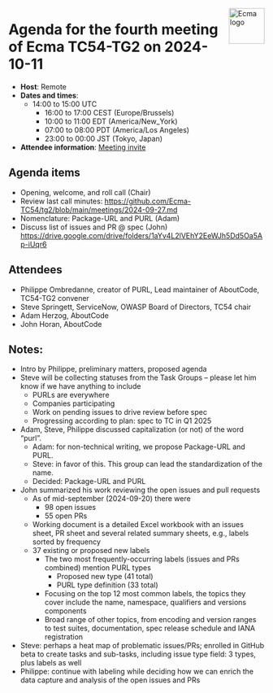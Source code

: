 <img src="https://tc54.org/images/ecma.svg" align="right" height="70" alt="Ecma logo" /> <!-- markdownlint-disable-line MD041 -->

# Agenda for the fourth meeting of Ecma TC54-TG2 on 2024-10-11

- **Host**: Remote
- **Dates and times**:
    - 14:00 to 15:00 UTC
      - 16:00 to 17:00 CEST (Europe/Brussels)
      - 10:00 to 11:00 EDT (America/New_York)
      - 07:00 to 08:00 PDT (America/Los Angeles)
      - 23:00 to 00:00 JST (Tokyo, Japan)
- **Attendee information**: [Meeting invite](https://calendar.google.com/calendar/event?action=TEMPLATE&tmeid=MWd2bzcydWloM2h1dWZsYnBwN3Rxc2sxYXZfMjAyNDA4MzBUMTQwMDAwWiBjXzg4NGRlY2RlNWExNTI5MDJiYjUxYTYyZjg5NTUwZDBmMzc0ODQ4NDUzNGYwOGM2Mzc5MmYyZTY1NGYyYTdlYmNAZw&tmsrc=c_884decde5a152902bb51a62f89550d0f3748484534f08c63792f2e654f2a7ebc%40group.calendar.google.com&scp=ALL)

## Agenda items

- Opening, welcome, and roll call (Chair)
- Review last call minutes: https://github.com/Ecma-TC54/tg2/blob/main/meetings/2024-09-27.md
- Nomenclature: Package-URL and PURL (Adam)
- Discuss list of issues and PR @ spec (John) https://drive.google.com/drive/folders/1aYv4L2lVEhY2EeWJh5Dd5Oa5Ap-iUqr6

## Attendees

- Philippe Ombredanne, creator of PURL, Lead maintainer of AboutCode, TC54-TG2 convener
- Steve Springett, ServiceNow, OWASP Board of Directors, TC54 chair
- Adam Herzog, AboutCode
- John Horan, AboutCode

## Notes:

- Intro by Philippe, preliminary matters, proposed agenda
- Steve will be collecting statuses from the Task Groups – please let him know if we have anything to include
  - PURLs are everywhere
  - Companies participating
  - Work on pending issues to drive review before spec
  - Progressing according to plan: spec to TC in Q1 2025
- Adam, Steve, Philippe discussed capitalization (or not) of the word “purl”.
  - Adam: for non-technical writing, we propose Package-URL and PURL.
  - Steve: in favor of this.  This group can lead the standardization of the name.
  - Decided: Package-URL and PURL
- John summarized his work reviewing the open issues and pull requests
  - As of mid-september (2024-09-20) there were
    - 98 open issues
    - 55 open PRs
  - Working document is a detailed Excel workbook with an issues sheet, PR sheet and several related summary sheets, e.g., labels sorted by frequency
  - 37 existing or proposed new labels
    - The two most frequently-occurring labels (issues and PRs combined) mention PURL types
      - Proposed new type (41 total)
      - PURL type definition (33 total)
    - Focusing on the top 12 most common labels, the topics they cover include the name, namespace, qualifiers and versions components
    - Broad range of other topics, from encoding and version ranges to test suites, documentation, spec release schedule and IANA registration
- Steve: perhaps a heat map of problematic issues/PRs; enrolled in GitHub beta to create tasks and sub-tasks, including issue type field: 3 types, plus labels as well
- Philippe: continue with labeling while deciding how we can enrich the data capture and analysis of the open issues and PRs
